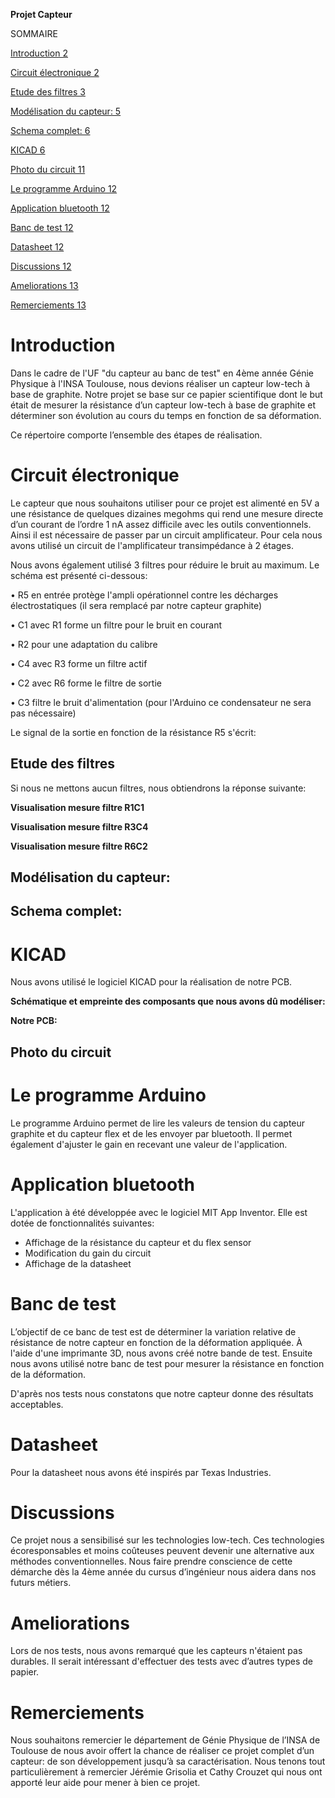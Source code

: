 ﻿
**Projet Capteur**


SOMMAIRE

[Introduction	2](#_aqfiiiz3mat1)

[Circuit électronique	2](#_85kghymnccqe)

[Etude des filtres	3](#_3wv6rcoxo2u0)

[Modélisation du capteur:	5](#_od7riktkldgj)

[Schema complet:	6](#_dfu786f6gm2l)

[KICAD	6](#_9s9i8k258f05)

[Photo du circuit	11](#_kr2nya7ldd2s)

[Le programme Arduino	12](#_101d9m39fwqz)

[Application bluetooth	12](#_bzfua36c38m9)

[Banc de test	12](#_r0kbzpm251z9)

[Datasheet	12](#_eai4omgrnxa8)

[Discussions	12](#_o2hx32m0ftjm)

[Ameliorations	13](#_7aa4jqu1zgj3)

[Remerciements	13](#_hgrpjs9usncb)





















# <a name="_aqfiiiz3mat1"></a>Introduction

Dans le cadre de l'UF "du capteur au banc de test" en 4ème année Génie Physique à l'INSA Toulouse, nous devions réaliser un capteur low-tech à base de graphite. Notre projet se base sur ce papier scientifique dont le but était de mesurer la résistance d’un capteur low-tech à base de graphite et déterminer son évolution au cours du temps en fonction de sa déformation. 

Ce répertoire comporte l’ensemble des étapes de réalisation.  

# <a name="_85kghymnccqe"></a>Circuit électronique 

Le capteur que nous souhaitons utiliser pour ce projet est alimenté en 5V a une résistance de quelques dizaines megohms qui rend une mesure directe d’un courant de l’ordre 1 nA assez difficile avec les outils conventionnels. Ainsi il est nécessaire de passer par un circuit amplificateur. Pour cela nous avons utilisé un circuit de l'amplificateur transimpédance à  2 étages. 

Nous avons également utilisé 3 filtres pour réduire le bruit au maximum. Le schéma est présenté ci-dessous:



• R5 en entrée protège l'ampli opérationnel contre les décharges électrostatiques (il sera remplacé par notre capteur graphite)

• C1 avec R1 forme un filtre pour le bruit en courant 

• R2 pour une adaptation du calibre 

• C4 avec R3 forme un filtre actif 

• C2 avec R6 forme le filtre de sortie 

• C3 filtre le bruit d'alimentation (pour l'Arduino ce condensateur ne sera pas nécessaire)  

Le signal de la sortie en fonction de la résistance R5 s'écrit:

## <a name="_3wv6rcoxo2u0"></a>Etude des filtres

Si nous ne mettons aucun filtres, nous obtiendrons la réponse suivante:














**Visualisation mesure filtre R1C1**



**Visualisation mesure filtre R3C4**






**Visualisation mesure filtre R6C2**



## <a name="_od7riktkldgj"></a>Modélisation du capteur: 



## <a name="_dfu786f6gm2l"></a>Schema complet: 


# <a name="_9s9i8k258f05"></a>KICAD

Nous avons utilisé le logiciel KICAD pour la réalisation de notre PCB. 




**Schématique et empreinte des composants que nous avons dû modéliser:** 














**Notre PCB:**


## <a name="_kr2nya7ldd2s"></a>**Photo du circuit**




# <a name="_101d9m39fwqz"></a>Le programme Arduino
Le programme Arduino permet de lire les valeurs de tension du capteur graphite et du capteur flex et de les envoyer par bluetooth. Il permet également d'ajuster le gain en recevant une valeur de l'application. 
# <a name="_bzfua36c38m9"></a>Application bluetooth

L'application à été développée avec le logiciel MIT App Inventor. Elle est dotée de fonctionnalités suivantes:

- Affichage de la résistance du capteur et du flex sensor
- Modification du gain du circuit
- Affichage de la datasheet

# <a name="_r0kbzpm251z9"></a>Banc de test

L’objectif de ce banc de test est de déterminer la variation relative de résistance de notre capteur en fonction de la déformation appliquée. À l'aide d'une imprimante 3D, nous avons créé notre bande de test. Ensuite nous avons utilisé notre banc de test pour mesurer la résistance en fonction de la déformation.


D'après nos tests nous constatons que notre capteur donne des résultats acceptables.

# <a name="_eai4omgrnxa8"></a>Datasheet
Pour la datasheet nous avons été inspirés par Texas Industries. 
# <a name="_o2hx32m0ftjm"></a>Discussions 

Ce projet nous a sensibilisé sur les technologies low-tech. Ces technologies écoresponsables et moins coûteuses peuvent devenir une alternative aux méthodes conventionnelles. Nous faire prendre conscience de cette démarche dès la 4ème année du cursus d’ingénieur nous aidera dans nos futurs métiers.  
# <a name="_7aa4jqu1zgj3"></a>Ameliorations 
Lors de nos tests, nous avons remarqué que les capteurs n'étaient pas durables. Il serait intéressant d'effectuer des tests avec d’autres types de papier. 

# <a name="_hgrpjs9usncb"></a>Remerciements
Nous souhaitons remercier le département de Génie Physique de l’INSA de Toulouse de nous avoir offert la chance de réaliser ce projet complet d’un capteur: de son développement jusqu’à sa caractérisation. Nous tenons tout particulièrement à remercier Jérémie Grisolia et Cathy Crouzet qui nous ont apporté leur aide pour mener à bien ce projet. 
